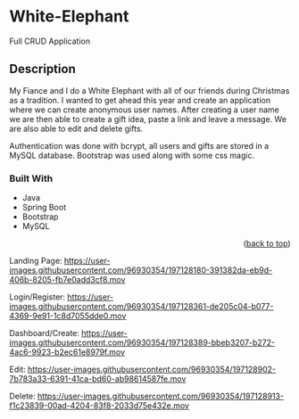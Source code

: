 # White-Elephant
Full CRUD Application

## Description

My Fiance and I do a White Elephant with all of our friends during Christmas as a tradition. I wanted to get ahead this year and create an application where we can create anonymous user names. After creating a user name we are then able to create a gift idea, paste a link and leave a message. We are also able to edit and delete gifts.

Authentication was done with bcrypt, all users and gifts are stored in a MySQL database.
Bootstrap was used along with some css magic. 

### Built With

* Java
* Spring Boot
* Bootstrap
* MySQL


<p align="right">(<a href="#readme-top">back to top</a>)</p>


Landing Page:
https://user-images.githubusercontent.com/96930354/197128180-391382da-eb9d-406b-8205-fb7e0add3cf8.mov


Login/Register:
https://user-images.githubusercontent.com/96930354/197128361-de205c04-b077-4369-9e91-1c8d7055dde0.mov


Dashboard/Create:
https://user-images.githubusercontent.com/96930354/197128389-bbeb3207-b272-4ac6-9923-b2ec61e8979f.mov


Edit:
https://user-images.githubusercontent.com/96930354/197128902-7b783a33-6391-41ca-bd60-ab98614587fe.mov



Delete:
https://user-images.githubusercontent.com/96930354/197128913-f1c23839-00ad-4204-83f8-2033d75e432e.mov



